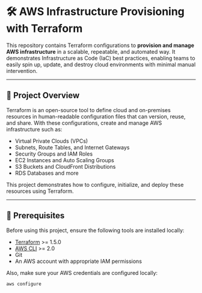 # 🛠️ AWS Infrastructure Provisioning with Terraform

This repository contains Terraform configurations to **provision and manage AWS infrastructure** in a scalable, repeatable, and automated way. It demonstrates Infrastructure as Code (IaC) best practices, enabling teams to easily spin up, update, and destroy cloud environments with minimal manual intervention.

---

## 📁 Project Overview

Terraform is an open-source tool to define cloud and on-premises resources in human-readable configuration files that can version, reuse, and share. With these configurations, create and manage AWS infrastructure such as:

- Virtual Private Clouds (VPCs)
- Subnets, Route Tables, and Internet Gateways
- Security Groups and IAM Roles
- EC2 Instances and Auto Scaling Groups
- S3 Buckets and CloudFront Distributions
- RDS Databases and more

This project demonstrates how to configure, initialize, and deploy these resources using Terraform.

---

## 🧰 Prerequisites

Before using this project, ensure the following tools are installed locally:

- [Terraform](https://developer.hashicorp.com/terraform/downloads) >= 1.5.0
- [AWS CLI](https://docs.aws.amazon.com/cli/latest/userguide/getting-started-install.html) >= 2.0
- Git
- An AWS account with appropriate IAM permissions

Also, make sure your AWS credentials are configured locally:
```bash
aws configure
